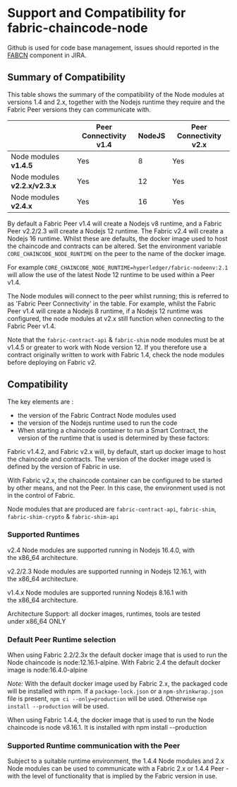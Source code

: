 # Support and Compatibility for fabric-chaincode-node

Github is used for code base management, issues should reported in the [FABCN](https://jira.hyperledger.org/projects/FABCN/issues/) component in JIRA.


## Summary of Compatibility

This table shows the summary of the compatibility of the Node modules at versions 1.4 and 2.x, together with the Nodejs runtime they require and the Fabric Peer versions they can communicate with.

|                                | Peer Connectivity v1.4 | NodeJS | Peer Connectivity v2.x |
| ------------------------------ | ---------------------- | ------ | ---------------------- |
| Node modules **v1.4.5**        | Yes                    | 8      | Yes                    |
| Node modules **v2.2.x/v2.3.x** | Yes                    | 12     | Yes                    |
| Node modules **v2.4.x**        | Yes                    | 16     | Yes                    |

By default a Fabric Peer v1.4 will create a Nodejs v8 runtime, and a Fabric Peer v2.2/2.3 will create a Nodejs 12 runtime. The Fabric v2.4 will create a Nodejs 16 runtime. Whilst these are defaults, the docker image used to host the chaincode and contracts can be altered. Set the environment variable `CORE_CHAINCODE_NODE_RUNTIME` on the peer to the name of the docker image.

For example `CORE_CHAINCODE_NODE_RUNTIME=hyperledger/fabric-nodeenv:2.1` will allow the use of the latest Node 12 runtime to be used within a Peer v1.4.

The Node modules will connect to the peer whilst running; this is referred to as 'Fabric Peer Connectivity' in the table. For example, whilst the Fabric Peer v1.4 will create a Nodejs 8 runtime, if a Nodejs 12 runtime was configured, the node modules at v2.x still function when connecting to the Fabric Peer v1.4.

Note that the `fabric-contract-api` & `fabric-shim` node modules must be at v1.4.5 or greater to work with Node version 12. If you therefore use a contract originally written to work with Fabric 1.4, check the node modules before deploying on Fabric v2.

## Compatibility

The key elements are :

- the version of the Fabric Contract Node modules used
- the version of the Nodejs runtime used to run the code
- When starting a chaincode container to run a Smart Contract, the version of the runtime that is used is determined by these factors:

Fabric v1.4.2, and Fabric v2.x will, by default, start up docker image to host the chaincode and contracts. The version of the docker image used is defined by the version of Fabric in use.

With Fabric v2.x, the chaincode container can be configured to be started by other means, and not the Peer. In this case, the environment used is not in the control of Fabric.

Node modules that are produced are `fabric-contract-api`, `fabric-shim`, `fabric-shim-crypto` & `fabric-shim-api`

### Supported Runtimes

v2.4 Node modules are supported running in Nodejs 16.4.0, with the x86_64 architecture.

v2.2/2.3 Node modules are supported running in Nodejs 12.16.1, with the x86_64 architecture.

v1.4.x Node modules are supported running Nodejs 8.16.1 with the x86_64 architecture.

Architecture Support: all docker images, runtimes, tools are tested under x86_64 ONLY

### Default Peer Runtime selection

When using Fabric 2.2/2.3x the default docker image that is used to run the Node chaincode is node:12.16.1-alpine. With Fabric 2.4 the default docker image is node:16.4.0-alpine

*Note:* With the default docker image used by Fabric 2.x, the packaged code will be installed with npm. If a `package-lock.json` or a `npm-shrinkwrap.json` file is present, `npm ci --only=production` will be used. Otherwise `npm install --production` will be used. 

When using Fabric 1.4.4, the docker image that is used to run the Node chaincode is node v8.16.1. It is installed with npm install --production

### Supported Runtime communication with the Peer

Subject to a suitable runtime environment, the 1.4.4 Node modules and 2.x Node modules can be used to communicate with a Fabric 2.x or 1.4.4 Peer - with the level of functionality that is implied by the Fabric version in use. 